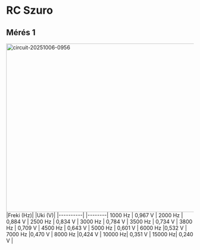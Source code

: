# RC Szuro
## Mérés 1
<img width="748" height="452" alt="circuit-20251006-0956" src="https://github.com/user-attachments/assets/acebf699-7963-4001-a416-9d3dc0aeab8e" />  
   |Freki (Hz)|	|Uki (V)|
|----------|  |--------|
1000 Hz |	0,967 V |
2000 Hz	| 0,884 V |
2500 Hz	| 0,834 V |
3000 Hz	| 0,784 V |
3500 Hz	| 0,734 V |
3800 Hz	| 0,709 V |
4500 Hz	| 0,643 V |
5000 Hz	| 0,601 V |
6000 Hz	|0,532 V  |
7000 Hz	|0,470 V  |
8000 Hz	|0,424 V  |
10000 Hz| 0,351 V |
15000 Hz|	0,240 V |
